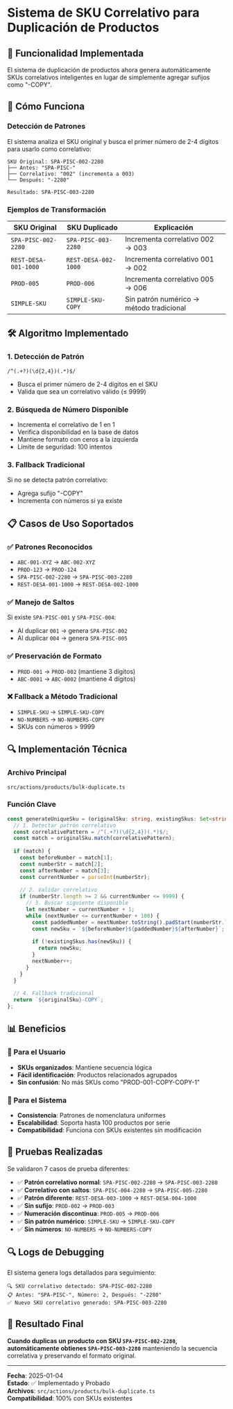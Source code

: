 # Sistema de SKU Correlativo para Duplicación de Productos

## 🎯 Funcionalidad Implementada
El sistema de duplicación de productos ahora genera automáticamente SKUs correlativos inteligentes en lugar de simplemente agregar sufijos como "-COPY".

## 🔧 Cómo Funciona

### **Detección de Patrones**
El sistema analiza el SKU original y busca el primer número de 2-4 dígitos para usarlo como correlativo:

```
SKU Original: SPA-PISC-002-2280
├── Antes: "SPA-PISC-"
├── Correlativo: "002" (incrementa a 003)
└── Después: "-2280"

Resultado: SPA-PISC-003-2280
```

### **Ejemplos de Transformación**

| SKU Original | SKU Duplicado | Explicación |
|--------------|---------------|-------------|
| `SPA-PISC-002-2280` | `SPA-PISC-003-2280` | Incrementa correlativo 002 → 003 |
| `REST-DESA-001-1000` | `REST-DESA-002-1000` | Incrementa correlativo 001 → 002 |
| `PROD-005` | `PROD-006` | Incrementa correlativo 005 → 006 |
| `SIMPLE-SKU` | `SIMPLE-SKU-COPY` | Sin patrón numérico → método tradicional |

## 🛠️ Algoritmo Implementado

### **1. Detección de Patrón**
```regex
/^(.+?)(\d{2,4})(.*)$/
```
- Busca el primer número de 2-4 dígitos en el SKU
- Valida que sea un correlativo válido (≤ 9999)

### **2. Búsqueda de Número Disponible**
- Incrementa el correlativo de 1 en 1
- Verifica disponibilidad en la base de datos
- Mantiene formato con ceros a la izquierda
- Límite de seguridad: 100 intentos

### **3. Fallback Tradicional**
Si no se detecta patrón correlativo:
- Agrega sufijo "-COPY" 
- Incrementa con números si ya existe

## 📋 Casos de Uso Soportados

### **✅ Patrones Reconocidos**
- `ABC-001-XYZ` → `ABC-002-XYZ`
- `PROD-123` → `PROD-124`
- `SPA-PISC-002-2280` → `SPA-PISC-003-2280`
- `REST-DESA-001-1000` → `REST-DESA-002-1000`

### **✅ Manejo de Saltos**
Si existe `SPA-PISC-001` y `SPA-PISC-004`:
- Al duplicar `001` → genera `SPA-PISC-002`
- Al duplicar `004` → genera `SPA-PISC-005`

### **✅ Preservación de Formato**
- `PROD-001` → `PROD-002` (mantiene 3 dígitos)
- `ABC-0001` → `ABC-0002` (mantiene 4 dígitos)

### **❌ Fallback a Método Tradicional**
- `SIMPLE-SKU` → `SIMPLE-SKU-COPY`
- `NO-NUMBERS` → `NO-NUMBERS-COPY`
- SKUs con números > 9999

## 🔍 Implementación Técnica

### **Archivo Principal**
`src/actions/products/bulk-duplicate.ts`

### **Función Clave**
```typescript
const generateUniqueSku = (originalSku: string, existingSkus: Set<string>): string => {
  // 1. Detectar patrón correlativo
  const correlativePattern = /^(.+?)(\d{2,4})(.*)$/;
  const match = originalSku.match(correlativePattern);
  
  if (match) {
    const beforeNumber = match[1];
    const numberStr = match[2]; 
    const afterNumber = match[3];
    const currentNumber = parseInt(numberStr);
    
    // 2. Validar correlativo
    if (numberStr.length >= 2 && currentNumber <= 9999) {
      // 3. Buscar siguiente disponible
      let nextNumber = currentNumber + 1;
      while (nextNumber <= currentNumber + 100) {
        const paddedNumber = nextNumber.toString().padStart(numberStr.length, '0');
        const newSku = `${beforeNumber}${paddedNumber}${afterNumber}`;
        
        if (!existingSkus.has(newSku)) {
          return newSku;
        }
        nextNumber++;
      }
    }
  }
  
  // 4. Fallback tradicional
  return `${originalSku}-COPY`;
};
```

## 📊 Beneficios

### **🎯 Para el Usuario**
- **SKUs organizados**: Mantiene secuencia lógica
- **Fácil identificación**: Productos relacionados agrupados
- **Sin confusión**: No más SKUs como "PROD-001-COPY-COPY-1"

### **🔧 Para el Sistema**
- **Consistencia**: Patrones de nomenclatura uniformes
- **Escalabilidad**: Soporta hasta 100 productos por serie
- **Compatibilidad**: Funciona con SKUs existentes sin modificación

## 🧪 Pruebas Realizadas

Se validaron 7 casos de prueba diferentes:
- ✅ **Patrón correlativo normal**: `SPA-PISC-002-2280` → `SPA-PISC-003-2280`
- ✅ **Correlativo con saltos**: `SPA-PISC-004-2280` → `SPA-PISC-005-2280`
- ✅ **Patrón diferente**: `REST-DESA-003-1000` → `REST-DESA-004-1000`
- ✅ **Sin sufijo**: `PROD-002` → `PROD-003`
- ✅ **Numeración discontinua**: `PROD-005` → `PROD-006`
- ✅ **Sin patrón numérico**: `SIMPLE-SKU` → `SIMPLE-SKU-COPY`
- ✅ **Sin números**: `NO-NUMBERS` → `NO-NUMBERS-COPY`

## 🔍 Logs de Debugging

El sistema genera logs detallados para seguimiento:

```
🔍 SKU correlativo detectado: SPA-PISC-002-2280
📋 Antes: "SPA-PISC-", Número: 2, Después: "-2280"
✅ Nuevo SKU correlativo generado: SPA-PISC-003-2280
```

## 🎉 Resultado Final

**Cuando duplicas un producto con SKU `SPA-PISC-002-2280`, automáticamente obtienes `SPA-PISC-003-2280`** manteniendo la secuencia correlativa y preservando el formato original.

---
**Fecha**: 2025-01-04  
**Estado**: ✅ Implementado y Probado  
**Archivos**: `src/actions/products/bulk-duplicate.ts`  
**Compatibilidad**: 100% con SKUs existentes 